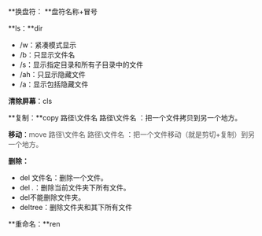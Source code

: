 **换盘符： **盘符名称+冒号

**ls：**dir

+ /w：紧凑模式显示
+ /b：只显示文件名
+ /s：显示指定目录和所有子目录中的文件
+ /ah：只显示隐藏文件
+ /a：显示包括隐藏文件

**清除屏幕**：cls

**复制：**copy 路径\文件名 路径\文件名 ：把一个文件拷贝到另一个地方。

**移动**：<font style="color:rgba(58, 58, 58, 0.88);">move 路径\文件名 路径\文件名 ：把一个文件移动（就是剪切+复制）到另  
</font><font style="color:rgba(58, 58, 58, 0.88);">一个地方。</font>

**删除：**

+ del 文件名：删除一个文件。
+ del *.*：删除当前文件夹下所有文件。
+ del不能删除文件夹。
+ deltree：删除文件夹和其下所有文件

**重命名：**ren



